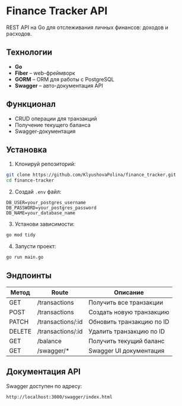 # Finance Tracker API

REST API на Go для отслеживания личных финансов: доходов и расходов.

## Технологии

- **Go** 
- **Fiber** – web-фреймворк
- **GORM** – ORM для работы с PostgreSQL
- **Swagger** – авто-документация API



## Функционал

- CRUD операции для транзакций  
- Получение текущего баланса  
- Swagger-документация



##  Установка

1. Клонируй репозиторий:

```bash
git clone https://github.com/KlyushovaPolina/finance_tracker.git
cd finance-tracker
```

2. Создай `.env` файл:

```
DB_USER=your_postgres_username
DB_PASSWORD=your_postgres_password
DB_NAME=your_database_name
```

3. Установи зависимости:

```bash
go mod tidy
```

4. Запусти проект:

```bash
go run main.go
```



##  Эндпоинты

| Метод | Route                 | Описание                  |
|-------|-----------------------|---------------------------|
| GET   | /transactions         | Получить все транзакции   |
| POST  | /transactions         | Создать новую транзакцию  |
| PATCH | /transactions/:id     | Обновить транзакцию по ID |
| DELETE | /transactions/:id    | Удалить транзакцию по ID  |
| GET   | /balance              | Получить текущий баланс   |
| GET   | /swagger/*            | Swagger UI документация   |




##  Документация API

Swagger доступен по адресу:

```
http://localhost:3000/swagger/index.html
```


